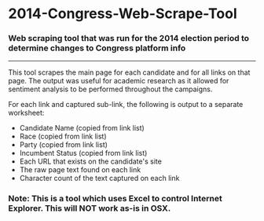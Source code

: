 # 2014-Congress-Web-Scrape-Tool
### Web scraping tool that was run for the 2014 election period to determine changes to Congress platform info
___
This tool scrapes the main page for each candidate and for all links on that page.  The output was useful for academic research as it allowed for sentiment analysis to be performed throughout the campaigns.

For each link and captured sub-link, the following is output to a separate worksheet:
* Candidate Name (copied from link list)
* Race (copied from link list)
* Party (copied from link list)
* Incumbent Status (copied from link list)
* Each URL that exists on the candidate's site
* The raw page text found on each link
* Character count of the text captured on each link

### Note: This is a tool which uses Excel to control Internet Explorer.  This will NOT work as-is in OSX.
